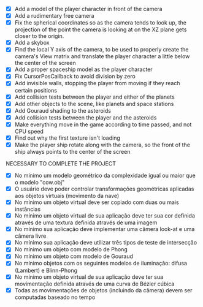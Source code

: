 - [x] Add a model of the player character in front of the camera
- [x] Add a rudimentary free camera
- [x] Fix the spherical coordinates so as the camera tends to look up, the projection of the point the camera is looking at on the XZ plane gets closer to the origin.
- [x] Add a skybox
- [x] Find the local Y axis of the camera, to be used to properly create the camera's View matrix and translate the player character a little below the center of the screen
- [x] Add a proper spaceship model as the player character
- [x] Fix CursorPosCallback to avoid division by zero
- [x] Add invisible walls, stopping the player from moving if they reach certain positions
- [x] Add collision tests between the player and either of the planets
- [x] Add other objects to the scene, like planets and space stations
- [x] Add Gouraud shading to the asteroids
- [x] Add collision tests between the player and the asteroids
- [x] Make everything move in the game according to time passed, and not CPU speed
- [x] Find out why the first texture isn't loading
- [x] Make the player ship rotate along with the camera, so the front of the ship always points to the center of the screen

NECESSARY TO COMPLETE THE PROJECT
- [x] No mínimo um modelo geométrico da complexidade igual ou maior que o modelo "cow.obj"
- [x] O usuário deve poder controlar transformações geométricas aplicadas aos objetos virtuais (movimento da nave)
- [x] No mínimo um objeto virtual deve ser copiado com duas ou mais instâncias
- [x] No mínimo um objeto virtual de sua aplicação deve ter sua cor definida através de uma textura definida através de uma imagem
- [x] No mínimo sua aplicação deve implementar uma câmera look-at e uma câmera livre
- [x] No mínimo sua aplicação deve utilizar três tipos de teste de intersecção
- [x] No mínimo um objeto com modelo de Phong
- [x] No mínimo um objeto com modelo de Gouraud
- [x] No mínimo objetos com os seguintes modelos de iluminação: difusa (Lambert) e Blinn-Phong
- [x] No mínimo um objeto virtual de sua aplicação deve ter sua movimentação definida através de uma curva de Bézier cúbica
- [x] Todas as movimentações de objetos (incluindo da câmera) devem ser computadas baseado no tempo
